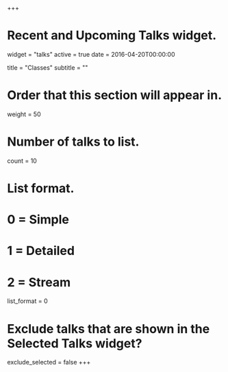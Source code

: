+++
# Recent and Upcoming Talks widget.
widget = "talks"
active = true
date = 2016-04-20T00:00:00

title = "Classes"
subtitle = ""

# Order that this section will appear in.
weight = 50

# Number of talks to list.
count = 10

# List format.
#   0 = Simple
#   1 = Detailed
#   2 = Stream
list_format = 0

# Exclude talks that are shown in the Selected Talks widget?
exclude_selected = false
+++

